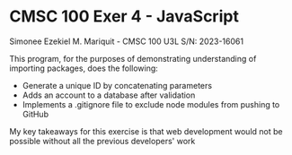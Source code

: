 # CMSC 100 Exer 4 - JavaScript
Simonee Ezekiel M. Mariquit - CMSC 100 U3L
S/N: 2023-16061

This program, for the purposes of demonstrating understanding of importing packages, does the following:
- Generate a unique ID by concatenating parameters
- Adds an account to a database after validation
- Implements a .gitignore file to exclude node modules from pushing to GitHub

My key takeaways for this exercise is that web development would not be possible without all the previous developers' work